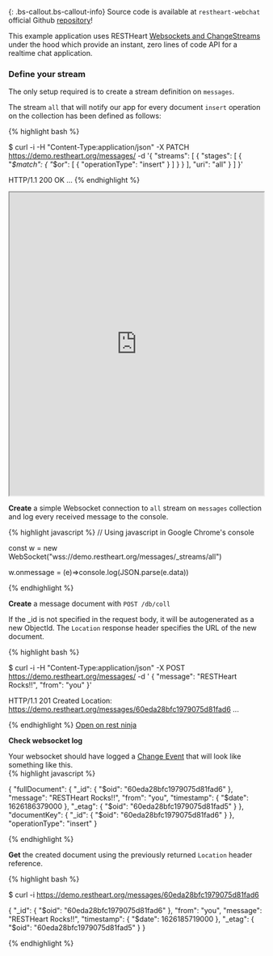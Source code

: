 {: .bs-callout.bs-callout-info}
Source code is available at `restheart-webchat`  official Github [repository](https://github.com/SoftInstigate/restheart-webchat)! 


This example application uses RESTHeart [Websockets and ChangeStreams](https://restheart.org/docs/change-streams/) under the hood which provide an instant, 
zero lines of code API for a realtime chat application.

### Define your stream

The only setup required is to create a stream definition on `messages`. 

The stream `all` that will notify our app for every document `insert` operation on the collection has been defined as follows:

{% highlight bash %}

$ curl -i -H "Content-Type:application/json" -X PATCH https://demo.restheart.org/messages/ -d '{
    "streams": [
        {
            "stages": [
                {
                    "_$match": {
                        "_$or": [
                            {
                                "operationType": "insert"
                            }
                        ]
                    }
                }
            ],
            "uri": "all"
        }
    ]
}'

HTTP/1.1 200 OK
...
{% endhighlight %}

<iframe src="https://chat.restheart.org" width="100%" height="600px" title="restheat-ng-demo"></iframe>

<div class="row mt-3">
    <div class="col-lg-3 pt-2">
        <p><strong>Create</strong> a simple Websocket connection to <code>all</code> stream on <code>messages</code> collection and log every received message to the console.</p>
    </div>
    <div class="col-lg-9">

{% highlight javascript %}
// Using javascript in Google Chrome's console

const w = new WebSocket("wss://demo.restheart.org/messages/_streams/all")

w.onmessage = (e)=>console.log(JSON.parse(e.data))

{% endhighlight %}
    </div>
</div>

<div class="row mt-3">
    <div class="col-lg-3 pt-2">
        <p><strong>Create</strong> a message document with <code>POST /db/coll</code></p>
        <p>If the _id is not specified in the request body, it will be autogenerated as a new ObjectId. The <code>Location</code> response header specifies the URL of the new document.</p>
    </div>
    <div class="col-lg-9">
    
{% highlight bash %}

$ curl -i -H "Content-Type:application/json" -X POST https://demo.restheart.org/messages/ -d '
    {
        "message": "RESTHeart Rocks!!",
        "from": "you"
    }'

HTTP/1.1 201 Created
Location: https://demo.restheart.org/messages/60eda28bfc1979075d81fad6
...

{% endhighlight %}
    <a href="https://restninja.io/share/9fa04fa80e839e4928b2c92c462810848ee1addf/0" class="btn btn-sm float-right" target="_blank">Open on rest ninja</a>
    </div>
</div>

<div class="row mt-3">
    <div class="col-lg-3 pt-2">
        <p><strong>Check websocket log</strong></p>
        Your websocket should have logged a <a href="https://docs.mongodb.com/manual/reference/change-events/"  target="_blank">Change Event</a> that will look like something like this.
    </div>
    <div class="col-lg-9">
{% highlight javascript %}

{
    "fullDocument": {
        "_id": {
            "$oid": "60eda28bfc1979075d81fad6"
        },
        "message": "RESTHeart Rocks!!",
        "from": "you",
        "timestamp": {
            "$date": 1626186379000
        },
        "_etag": {
            "$oid": "60eda28bfc1979075d81fad5"
        }
    },
    "documentKey": {
        "_id": {
            "$oid": "60eda28bfc1979075d81fad6"
        }
    },
    "operationType": "insert"
}

{% endhighlight %}
    </div>
</div>


<div class="row mt-3">
    <div class="col-lg-3 pt-2">
        <p><strong>Get</strong> the created document using the previously returned <code>Location</code> header reference.</p>
    </div>
    <div class="col-lg-9">
{% highlight bash %}

$ curl -i https://demo.restheart.org/messages/60eda28bfc1979075d81fad6

{
    "_id": {
        "$oid": "60eda28bfc1979075d81fad6"
    },
    "from": "you",
    "message": "RESTHeart Rocks!!",
    "timestamp": {
        "$date": 1626185719000
    },
    "_etag": {
        "$oid": "60eda28bfc1979075d81fad5"
    }
}

{% endhighlight %}
    </div>
</div>